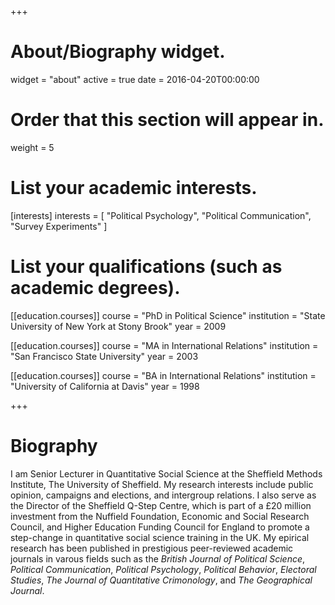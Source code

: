 +++
# About/Biography widget.
widget = "about"
active = true
date = 2016-04-20T00:00:00

# Order that this section will appear in.
weight = 5

# List your academic interests.
[interests]
  interests = [
    "Political Psychology",
    "Political Communication",
    "Survey Experiments"
  ]

# List your qualifications (such as academic degrees).
[[education.courses]]
  course = "PhD in Political Science"
  institution = "State University of New York at Stony Brook"
  year = 2009

[[education.courses]]
  course = "MA in International Relations"
  institution = "San Francisco State University"
  year = 2003

[[education.courses]]
  course = "BA in International Relations"
  institution = "University of California at Davis"
  year = 1998
 
+++

# Biography

I am Senior Lecturer in Quantitative Social Science at the Sheffield Methods Institute, The University of Sheffield. My research interests include public opinion, campaigns and elections, and intergroup relations. I also serve as the Director of the Sheffield Q-Step Centre, which is part of a £20 million investment from the Nuffield Foundation, Economic and Social Research Council, and Higher Education Funding Council for England to promote a step-change in quantitative social science training in the UK. My epirical research has been published in prestigious peer-reviewed academic journals in varous fields such as the *British Journal of Political Science*, *Political Communication*, *Political Psychology*, *Political Behavior*, *Electoral Studies*, *The Journal of Quantitative Crimonology*, and *The Geographical Journal*.
